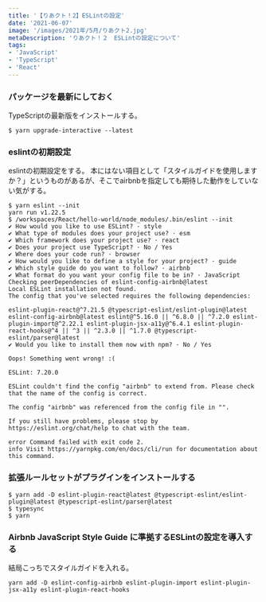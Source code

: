 ```yaml
---
title: '【りあクト！2】ESLintの設定'
date: '2021-06-07'
image: '/images/2021年/5月/りあクト2.jpg'
metaDescription: 'りあクト！２　ESLintの設定について'
tags: 
- 'JavaScript'
- 'TypeScript'
- 'React'
---
```

### パッケージを最新にしておく

TypeScriptの最新版をインストールする。

```terminal
$ yarn upgrade-interactive --latest
```

### eslintの初期設定
eslintの初期設定をする。
本にはない項目として「スタイルガイドを使用しますか？」というものがあるが、そこでairbnbを指定しても期待した動作をしていない気がする。

```terminal
$ yarn eslint --init
yarn run v1.22.5
$ /workspaces/React/hello-world/node_modules/.bin/eslint --init
✔ How would you like to use ESLint? · style
✔ What type of modules does your project use? · esm
✔ Which framework does your project use? · react
✔ Does your project use TypeScript? · No / Yes
✔ Where does your code run? · browser
✔ How would you like to define a style for your project? · guide
✔ Which style guide do you want to follow? · airbnb
✔ What format do you want your config file to be in? · JavaScript
Checking peerDependencies of eslint-config-airbnb@latest
Local ESLint installation not found.
The config that you've selected requires the following dependencies:

eslint-plugin-react@^7.21.5 @typescript-eslint/eslint-plugin@latest eslint-config-airbnb@latest eslint@^5.16.0 || ^6.8.0 || ^7.2.0 eslint-plugin-import@^2.22.1 eslint-plugin-jsx-a11y@^6.4.1 eslint-plugin-react-hooks@^4 || ^3 || ^2.3.0 || ^1.7.0 @typescript-eslint/parser@latest
✔ Would you like to install them now with npm? · No / Yes

Oops! Something went wrong! :(

ESLint: 7.20.0

ESLint couldn't find the config "airbnb" to extend from. Please check that the name of the config is correct.

The config "airbnb" was referenced from the config file in "".

If you still have problems, please stop by https://eslint.org/chat/help to chat with the team.

error Command failed with exit code 2.
info Visit https://yarnpkg.com/en/docs/cli/run for documentation about this command.
```

### 拡張ルールセットがプラグインをインストールする
```terminal
$ yarn add -D eslint-plugin-react@latest @typescript-eslint/eslint-plugin@latest @typescript-eslint/parser@latest
$ typesync
$ yarn
```


### Airbnb JavaScript Style Guide に準拠するESLintの設定を導入する

結局こっちでスタイルガイドを入れる。

```terminal
yarn add -D eslint-config-airbnb eslint-plugin-import eslint-plugin-jsx-a11y eslint-plugin-react-hooks
```


